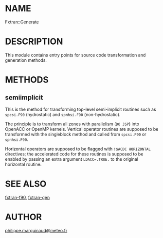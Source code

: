 # NAME

Fxtran::Generate

# DESCRIPTION

This module contains entry points for source code transformation and generation methods.

# METHODS

## semiimplicit

This is the method for transforming top-level semi-implicit routines such as `spcsi.F90` (hydrostatic)
and `spnhsi.F90` (non-hydrostatic).

The principle is to transform all zones with parallelism (`DO JSP`) into OpenACC or OpenMP kernels. Vertical operator
routines are supposed to be transformed with the singleblock method and called from `spcsi.F90` or `spnhsi.F90`.

Horizontal operators are supposed to be flagged with `!$ACDC HORIZONTAL` directives; the accelerated code for these
routines is supposed to be enabled by passing an extra argument `LDACC=.TRUE.` to the original horizontal routine.

# SEE ALSO

[fxtran-f90](fxtran-f90.md), [fxtran-gen](fxtran-gen.md)

# AUTHOR

philippe.marguinaud@meteo.fr
